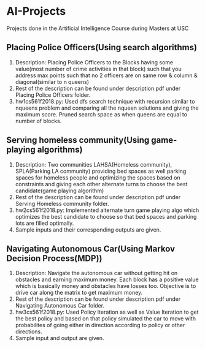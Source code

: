 # AI-Projects
Projects done in the Artificial Intelligence Course during Masters at USC

## Placing Police Officers(Using search algorithms)
1. Description: Placing Police Officers to the Blocks having some value(most number of crime activities in that block) such that you address max points such that no 2 officers are on same row & column & diagonal(similar to n queens)
2. Rest of the description can be found under description.pdf under Placing Police Officers folder.
3. hw1cs561f2018.py: Used dfs search technique with recursion similar to nqueens problem and comparing all the nqueen solutions and giving the maximum score. Pruned search space as when queens are equal to number of blocks.


## Serving homeless community(Using game-playing algorithms)
1. Description: Two communities LAHSA(Homeless community), SPLA(Parking LA community) providing bed spaces as well parking spaces for homeless people and optimizing the spaces based on constraints and giving each other alternate turns to choose the best candidate(game playing algorithm)
2. Rest of the description can be found under description.pdf under Serving Homeless community folder.
3. hw2cs561f2018.py: Implemented alternate turn game playing algo which optimizes the best candidate to choose so that bed spaces and parking lots are filled optimally.
4. Sample inputs and their corresponding outputs are given.

## Navigating Autonomous Car(Using Markov Decision Process(MDP))
1. Description: Navigate the autonomous car without getting hit on obstacles and earning maximum money. Each block has a positive value which is basically money and obstacles have losses too. Objective is to drive car along the matrix to get maximum money.
2. Rest of the description can be found under description.pdf under Navigating Autonomous Car folder.
3. hw3cs561f2018.py: Used Policy Iteration as well as Value Iteration to get the best policy and based on that policy simulated the car to move with probabilites of going either in direction according to policy or other directions.
4. Sample input and output are given.